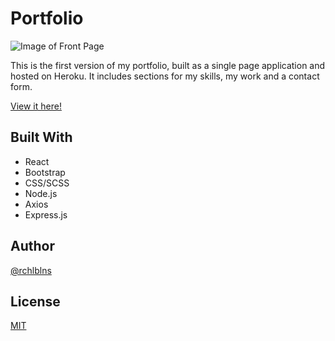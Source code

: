 <h1>
  Portfolio 
</h1>

![Image of Front Page](client/src/assets/images/thumbnail.gif)

This is the first version of my portfolio, built as a single page application and hosted on Heroku. It includes sections for my skills, my work and a contact form.

[View it here!](https://pure-hollows-18519.herokuapp.com/)

## Built With

- React
- Bootstrap
- CSS/SCSS
- Node.js
- Axios
- Express.js

## Author
[@rchlblns](https://github.com/rchlblns)

## License 
[MIT](https://choosealicense.com/licenses/mit/)